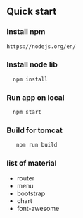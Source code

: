 ## Quick start
### Install npm
  ```html
  https://nodejs.org/en/
  ```
### Install node lib
  ```bash
    npm install
  ```
### Run app on local
  ```bash
    npm start
  ```
### Build for tomcat
 ```bash
    npm run build
 ```  


 ### list of material
 * router
 * menu
 * bootstrap
 * chart
 * font-awesome
